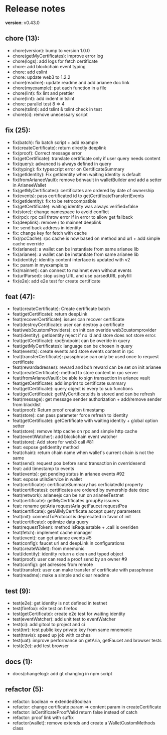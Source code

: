 #  Release notes

**version**: v0.43.0

## **chore (13):**
 - chore(version): bump to version 1.0.0
 - chore(getMyCertificates): improve error log
 - chore(logs): add logs for fetch certificate
 - chore: add blockchain event typing
 - chore: add eslint
 - chore: update web3 to 1.2.2
 - chore(readme): update readme and add arianee doc link
 - chore(myexample): put each function in a file
 - chore(lint): fix lint and prettier
 - chore(lint): add indent in tslint
 - chore: parallel test 8 &#x3D;&gt; 4
 - chore(tslint): add tslint &amp; tslint check in test
 - chore(ci): remove unecessary script

## **fix (25):**
 - fix(batch): fix batch script + add example
 - fix(createCertificate): return directly deeplink
 - fix(proof): Correct message error
 - fix(getCertificate): translate certificate only if user query needs content
 - fix(query): advanced is always defined in query
 - fix(typing): fix typescript error on CertificateSummary
 - fix(getIdentity): Fix getIdentity when waiting identity is default
 - fix(fromArianeeVault): remove bdhvault in walletBuilder and add a setter in ArianeeWallet
 - fix(getMyCertificates): certificates are ordered by date of ownership
 - fix(events): pass certificated id to getCertificateTransfertEvents
 - fix(getIdentity): fix to be retrocompatible
 - fix(getCertificate): waiting identity was always verified&#x3D;false
 - fix(store): change namespace to avoid conflict
 - fix(rpc): rpc call throw error if in error to allow get fallback
 - fix(deeplink): remove &#x2F; to mainnet deeplink
 - fix: send back address in identity
 - fix: change key for fetch with cache
 - fix(rpcCache): rpc cache is now based on method and url + add simple cache override
 - fix(arianee): a wallet can be instantiate from same arianee lib
 - fix(arianee): a wallet can be instantiate from same arianee lib
 - fix(identity): identity content interface is updated with v2
 - fix:  param in myexample.ts
 - fix(mainnet): can connect to mainnet even without events
 - fix(urlParsed): stop using URL and use parsedURL polyfill
 - fix(e2e): add e2e test for create certificate

## **feat (47):**
 - feat(createCertificate): Create certificate batch
 - feat(getCertificate): return deepLink
 - feat(recoverCertificate): issuer can recover certificate
 - feat(destroyCertificate): user can destroy a certificate
 - feat(web3customProviders): on init can overide web3customprovider
 - feat(identity): getIdentity reject if no id and store does not store error.
 - feat(getCertificate): rpcEndpoint can be overide in query
 - feat(getMyCertificates): language can be chosen in query
 - feat(events): create events and store events content in rpc
 - feat(transferCertificate): passphrase can only be used once to request certificate
 - feat(rewardadresses): reward and bdh reward can be set on init arianee
 - feat(createCertificate): method to store content in rpc server
 - feat(fromArianeeVault): be able to sign transaction in arianee vault
 - feat(getCertificate): add imprint to certificate summary
 - feat(getCertificate): query object is every to sub functions
 - feat(getCertificate): getMyCertificateIds is stored and can be refresh
 - feat(message): get message sender authorization + add&#x2F;remove sender from blacklist
 - feat(proof): Return proof creation timestamp
 - feat(store): can pass parameter force refresh to identity
 - feat(getCertificate): getCertificate with waiting identity + global option setter
 - feat(store): remove http cache on rpc and simple http cache
 - feat(eventWatcher): add blockchain event watcher
 - feat(store): Add store for web3 call #81
 - feat: expose getIdentity method
 - feat(chain): return chain name when wallet&#39;s current chain is not the same
 - feat(send): request poa before send transaction in overridesend
 - feat: add timestamp to events
 - feat(events): get pending status in arianee events #92
 - feat: expose utilsService in wallet
 - feat(certificate): certificateSummary has cerficiatedId property
 - feat(certificates): certificates are ordered by ownership date desc
 - feat(network): arianeejs can be run on arianeeTestnet
 - feat(certificate): getMyCertificates groupBy issuers
 - feat: rename getAria requestAria getFaucet requestPoa
 - feat(certificate): getAllMyCertificate accept query parameters
 - feat(init): connectToProtocol is deprecated in favor of init
 - feat(certificate): optimize data query
 - feat(requestToken): method isRequestable + .call is overiden
 - feat(fetch): implement cache manager
 - feat(event): can get arianee events #5
 - feat(config): faucet url and deepLink in configurations
 - feat(createWallet): from mnemonic
 - feat(identity): identity return a clean and typed object
 - feat(proof): user can read a proof send by an owner #9
 - feat(config): get adresses from remote
 - feat(transfer): user can make transfer of certificate with passphrase
 - feat(readme): make a simple and clear readme

## **test (9):**
 - test(e2e): get identity is not defined in testnet
 - test(firefox): e2e test on firefox
 - test(getCertificate): create e2e test for waiting identity
 - test(eventWatcher): add unit test to eventWatcher
 - test(ci): add gitool to project and ci
 - test(tnr): test public key private key from same mnemonic
 - test(travis): speed up job with caches
 - test(uat): improve performance on getAria, getFaucet and browser tests
 - test(e2e): add test browser

## **docs (1):**
 - docs(changelog): add gt changlog in npm script

## **refactor (5):**
 - refactor: boolean &#x3D;&gt; extendedBoolean
 - refactor: change certificate param &#x3D;&gt; content param in createCertificate
 - refactor: isCertificateProofValid return false instead of catch
 - refactor: proof link with suffix
 - refactor(wallet): remove extends and create a WalletCustomMethods class







